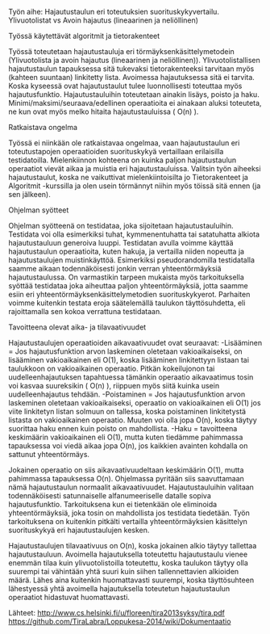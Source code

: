 Työn aihe: Hajautustaulun eri toteutuksien suorituskykyvertailu. Ylivuotolistat vs Avoin hajautus (lineaarinen ja neliöllinen)



Työssä käytettävät algoritmit ja tietorakenteet

Työssä toteutetaan hajautustauluja eri törmäyksenkäsittelymetodein (Ylivuotolista ja avoin hajautus (lineaarinen ja neliöllinen)). Ylivuotolistallisen hajautustaulun tapauksessa sitä tukevaksi tietorakenteeksi tarvitaan myös (kahteen suuntaan) linkitetty lista. Avoimessa hajautuksessa sitä ei tarvita. Koska kyseessä ovat hajautustaulut tulee luonnollisesti toteuttaa myös hajautusfunktio. Hajautustauluihin toteutetaan ainakin lisäys, poisto ja haku. Minimi/maksimi/seuraava/edellinen operaatioita ei ainakaan aluksi toteuteta, ne kun ovat myös melko hitaita hajautustauluissa ( O(n) ).



Ratkaistava ongelma

Työssä ei niinkään ole ratkaistavaa ongelmaa, vaan hajautustaulun eri toteutustapojen operaatioiden suorituskykyä vertaillaan erilaisilla testidatoilla. Mielenkiinnon kohteena on kuinka paljon hajautustaulun operaatiot vievät aikaa ja muistia eri hajautustauluissa. 
Valitsin työn aiheeksi hajautustaulut, koska ne vaikuttivat mielenkiintoisilta jo Tietorakenteet ja Algoritmit -kurssilla ja olen usein törmännyt niihin myös töissä sitä ennen (ja sen jälkeen).



Ohjelman syötteet

Ohjelman syötteenä on testidataa, joka sijoitetaan hajautustauluihin. Testidata voi olla esimerkiksi tuhat, kymmenentuhatta tai satatuhatta alkiota hajautustauluun generoiva luuppi. Testidatan avulla voimme käyttää hajautustaulun operaatioita, kuten hakuja, ja vertailla niiden nopeutta ja hajautustaulujen muistinkäyttöä. Esimerkiksi pseudorandomilla testidatalla saamme aikaan todennäköisesti jonkin verran yhteentörmäyksiä hajautustaulussa. On varmastikin tarpeen mukaista myös tarkoituksella syöttää testidataa joka aiheuttaa paljon yhteentörmäyksiä, jotta saamme esiin eri yhteentörmäyksenkäsittelymetodien suorituskykyerot. Parhaiten voimme kuitenkin testata eroja säätelemällä taulukon täyttösuhdetta, eli rajoittamalla sen kokoa verrattuna testidataan.



Tavoitteena olevat aika- ja tilavaativuudet

Hajautustaulujen operaatioiden aikavaativuudet ovat seuraavat:
-Lisääminen = Jos hajautusfunktion arvon laskeminen oletetaan vakioaikaiseksi, on lisääminen vakioaikainen eli O(1), koska lisääminen linkitettyyn listaan tai taulukkoon on vakioaikainen operaatio. Pitkän kokeilujonon tai uudelleenhajautuksen tapahtuessa tämänkin operaatio aikavaatimus tosin voi kasvaa suureksikin ( O(n) ), riippuen myös siitä kuinka usein uudelleenhajautus tehdään.
-Poistaminen = Jos hajautusfunktion arvon laskeminen oletetaan vakioaikaiseksi, operaatio on vakioaikainen eli O(1) jos viite linkitetyn listan solmuun on tallessa, koska poistaminen linkitetystä listasta on vakioaikainen operaatio. Muuten voi olla jopa O(n), koska täytyy suorittaa haku ennen kuin poisto on mahdollista.
-Haku = tavoitteena keskimäärin vakioaikainen eli O(1), mutta kuten tiedämme pahimmassa tapauksessa voi viedä aikaa jopa O(n), jos kaikkien avainten kohdalla on sattunut yhteentörmäys.

Jokainen operaatio on siis aikavaativuudeltaan keskimäärin O(1), mutta pahimmassa tapauksessa O(n). Ohjelmassa pyritään siis saavuttamaan nämä hajautustaulun normaalit aikavaativuudet. Hajautustauluihin valitaan todennäköisesti satunnaiselle alfanumeeriselle datalle sopiva hajautusfunktio. Tarkoituksena kun ei tietenkään ole eliminoida yhteentörmäyksiä, joka tosin on mahdollista jos testidata tiedetään. Työn tarkoituksena on kuitenkin pitkälti vertailla yhteentörmäyksien käsittelyn suorituskykyä eri hajautustaulujen kesken.

Hajautustaulujen tilavaativuus on O(n), koska jokainen alkio täytyy tallettaa hajautustauluun. Avoimella hajautuksella toteutettu hajautustaulu vienee enemmän tilaa kuin ylivuotolistoilla toteutettu, koska taulukon täytyy olla suurempi tai vähintään yhtä suuri kuin siihen tallennettavien alkioiden määrä. Lähes aina kuitenkin huomattavasti suurempi, koska täyttösuhteen lähestyessä yhtä avoimella hajautuksella toteutetun hajautustaulun operaatiot hidastuvat huomattavasti.



Lähteet:
http://www.cs.helsinki.fi/u/floreen/tira2013syksy/tira.pdf
https://github.com/TiraLabra/Loppukesa-2014/wiki/Dokumentaatio
